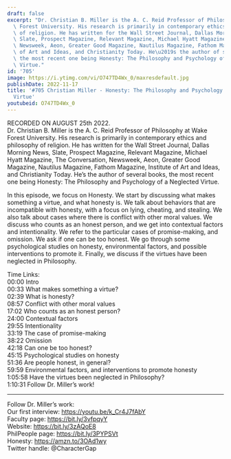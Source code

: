 ```yaml
---
draft: false
excerpt: "Dr. Christian B. Miller is the A. C. Reid Professor of Philosophy at Wake\
  \ Forest University. His research is primarily in contemporary ethics and philosophy\
  \ of religion. He has written for the Wall Street Journal, Dallas Morning News,\
  \ Slate, Prospect Magazine, Relevant Magazine, Michael Hyatt Magazine, The Conversation,\
  \ Newsweek, Aeon, Greater Good Magazine, Nautilus Magazine, Fathom Magazine, Institute\
  \ of Art and Ideas, and Christianity Today. He\u2019s the author of several books,\
  \ the most recent one being Honesty: The Philosophy and Psychology of a Neglected\
  \ Virtue."
id: '705'
image: https://i.ytimg.com/vi/O747TD4Wx_0/maxresdefault.jpg
publishDate: 2022-11-17
title: '#705 Christian Miller - Honesty: The Philosophy and Psychology of a Neglected
  Virtue'
youtubeid: O747TD4Wx_0
---
```

<div class="timelinks">

RECORDED ON AUGUST 25th 2022.  
Dr. Christian B. Miller is the A. C. Reid Professor of Philosophy at Wake Forest University. His research is primarily in contemporary ethics and philosophy of religion. He has written for the Wall Street Journal, Dallas Morning News, Slate, Prospect Magazine, Relevant Magazine, Michael Hyatt Magazine, The Conversation, Newsweek, Aeon, Greater Good Magazine, Nautilus Magazine, Fathom Magazine, Institute of Art and Ideas, and Christianity Today. He’s the author of several books, the most recent one being Honesty: The Philosophy and Psychology of a Neglected Virtue.

In this episode, we focus on Honesty. We start by discussing what makes something a virtue, and what honesty is. We talk about behaviors that are incompatible with honesty, with a focus on lying, cheating, and stealing. We also talk about cases where there is conflict with other moral values. We discuss who counts as an honest person, and we get into contextual factors and intentionality. We refer to the particular cases of promise-making, and omission. We ask if one can be too honest. We go through some psychological studies on honesty, environmental factors, and possible interventions to promote it. Finally, we discuss if the virtues have been neglected in Philosophy.

Time Links:  
<time>00:00</time> Intro  
<time>00:33</time> What makes something a virtue?  
<time>02:39</time> What is honesty?  
<time>08:57</time> Conflict with other moral values  
<time>17:02</time> Who counts as an honest person?  
<time>24:00</time> Contextual factors  
<time>29:55</time> Intentionality  
<time>33:19</time> The case of promise-making  
<time>38:22</time> Omission  
<time>42:18</time> Can one be too honest?  
<time>45:15</time> Psychological studies on honesty  
<time>51:36</time> Are people honest, in general?  
<time>59:59</time> Environmental factors, and interventions to promote honesty  
<time>1:05:58</time> Have the virtues been neglected in Philosophy?  
<time>1:10:31</time> Follow Dr. Miller’s work!

---

Follow Dr. Miller’s work:  
Our first interview: https://youtu.be/k_Cr4J7fAbY  
Faculty page: https://bit.ly/3vfpqyY  
Website: https://bit.ly/3zAQoE8  
PhilPeople page: https://bit.ly/3PYPSVt  
Honesty: https://amzn.to/3OAd1wy  
Twitter handle: @CharacterGap
</div>

